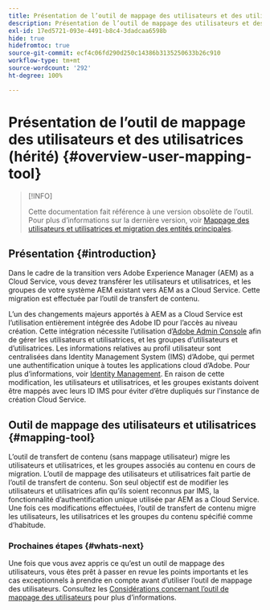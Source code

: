 ```yaml
---
title: Présentation de l’outil de mappage des utilisateurs et des utilisatrices (hérité)
description: Présentation de l’outil de mappage des utilisateurs et des utilisatrices (hérité)
exl-id: 17ed5721-093e-4491-b8c4-3dadcaa6598b
hide: true
hidefromtoc: true
source-git-commit: ecf4c06fd290d250c14386b3135250633b26c910
workflow-type: tm+mt
source-wordcount: '292'
ht-degree: 100%

---
```


# Présentation de l’outil de mappage des utilisateurs et des utilisatrices (hérité) {#overview-user-mapping-tool}

>[!INFO]
>
>Cette documentation fait référence à une version obsolète de l’outil. Pour plus d’informations sur la dernière version, voir [Mappage des utilisateurs et utilisatrices et migration des entités principales](/help/journey-migration/content-transfer-tool/using-content-transfer-tool/user-mapping-and-migration.md).

<!-- Alexandru: drafting this for now

NOTE: "LEGACY" for user mapping includes everything before (that is, not including) 2.0.16 of CTT.

>[!CONTEXTUALHELP]
>id="aemcloud_ctt_usermapping"
>title="User Mapping Tool"
>abstract="The Content Transfer Tool helps you move users and groups from your existing AEM system to AEM as a Cloud Service. Existing users and groups need to be mapped to their IMS IDs to avoid duplicate users and groups on the Cloud Service author instance."
>additional-url="https://experienceleague.adobe.com/docs/experience-manager-cloud-service/moving/cloud-migration/content-transfer-tool/using-user-mapping-tool.html#important-considerations" text="Important Considerations for using User Mapping Tool"
>additional-url="https://experienceleague.adobe.com/docs/experience-manager-cloud-service/moving/cloud-migration/content-transfer-tool/using-user-mapping-tool.html#using-user-mapping-tool" text="Using User Mapping Tool"

-->

## Présentation {#introduction}

Dans le cadre de la transition vers Adobe Experience Manager (AEM) as a Cloud Service, vous devez transférer les utilisateurs et utilisatrices, et les groupes de votre système AEM existant vers AEM as a Cloud Service. Cette migration est effectuée par l’outil de transfert de contenu.

L’un des changements majeurs apportés à AEM as a Cloud Service est l’utilisation entièrement intégrée des Adobe ID pour l’accès au niveau création. Cette intégration nécessite l’utilisation d’[Adobe Admin Console](https://helpx.adobe.com/fr/enterprise/using/admin-console.html) afin de gérer les utilisateurs et utilisatrices, et les groupes d’utilisateurs et d’utilisatrices. Les informations relatives au profil utilisateur sont centralisées dans Identity Management System (IMS) d’Adobe, qui permet une authentification unique à toutes les applications cloud d’Adobe. Pour plus d’informations, voir [Identity Management](https://experienceleague.adobe.com/docs/experience-manager-cloud-service/content/overview/what-is-new-and-different.html?lang=fr#identity-management). En raison de cette modification, les utilisateurs et utilisatrices, et les groupes existants doivent être mappés avec leurs ID IMS pour éviter d’être dupliqués sur l’instance de création Cloud Service.

## Outil de mappage des utilisateurs et utilisatrices {#mapping-tool}

L’outil de transfert de contenu (sans mappage utilisateur) migre les utilisateurs et utilisatrices, et les groupes associés au contenu en cours de migration. L’outil de mappage des utilisateurs et utilisatrices fait partie de l’outil de transfert de contenu. Son seul objectif est de modifier les utilisateurs et utilisatrices afin qu’ils soient reconnus par IMS, la fonctionnalité d’authentification unique utilisée par AEM as a Cloud Service. Une fois ces modifications effectuées, l’outil de transfert de contenu migre les utilisateurs, les utilisatrices et les groupes du contenu spécifié comme d’habitude.

### Prochaines étapes {#whats-next}

Une fois que vous avez appris ce qu’est un outil de mappage des utilisateurs, vous êtes prêt à passer en revue les points importants et les cas exceptionnels à prendre en compte avant d’utiliser l’outil de mappage des utilisateurs. Consultez les [Considérations concernant l’outil de mappage des utilisateurs](/help/journey-migration/content-transfer-tool/user-mapping-tool-legacy/considerations-user-mapping-tool-legacy.md) pour plus d’informations.

